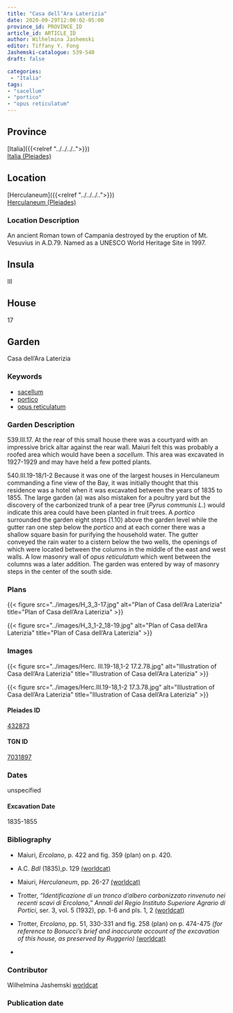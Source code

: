 ```yaml
---
title: "Casa dell’Ara Laterizia"
date: 2020-09-29T12:00:02-05:00
province_id: PROVINCE_ID
article_id: ARTICLE_ID
author: Wilhelmina Jashemski
editor: Tiffany Y. Fong
Jashemski-catalogue: 539-540
draft: false

categories:
 - "Italia"
tags:
- "sacellum"
- "portico"
- "opus reticulatum"
---
```


## Province

[Italia]({{<relref "../../../..">}}) \
[Italia (Pleiades)](https://pleiades.stoa.org/places/1052)


## Location

 [Herculaneum]({{<relref "../../../..">}}) \
 [Herculaneum (Pleiades)](https://pleiades.stoa.org/places/432873)


### Location Description
An ancient Roman town of Campania destroyed by the eruption of Mt. Vesuvius in A.D.79. Named as a UNESCO World Heritage Site in 1997.

## Insula
III

## House
17

## Garden
Casa dell’Ara Laterizia

### Keywords
- [sacellum](http://vocab.getty.edu/aat/300007570)
- [portico](http://vocab.getty.edu/aat/300004145)
- [opus reticulatum](http://vocab.getty.edu/aat/300262690)

### Garden Description
539.III.17.
At the rear of this small house there was a courtyard with an impressive brick altar against the rear wall. Maiuri felt this was probably a roofed area which would have been a *sacellum*. This area was excavated in 1927-1929 and may have held a few potted plants.

540.III.19-18/1-2
Because it was one of the largest houses in Herculaneum commanding a fine view of the Bay, it was initially thought that this residence was a hotel when it was excavated between the years of 1835 to 1855. The large garden (a) was also mistaken for a poultry yard but the discovery of the carbonized trunk of a pear tree (*Pyrus communis L.*) would indicate this area could have been planted in fruit trees. A *portico* surrounded the garden eight steps (1.10) above the garden level while the gutter ran one step below the *portico* and at each corner there was a shallow square basin for purifying the household water. The gutter conveyed the rain water to a cistern below the two wells, the openings of which were located between the columns in the middle of the east and west walls.  A low masonry wall of *opus reticulatum* which went between the columns was a later addition. The garden was entered by way of masonry steps in the center of the south side.
<!--### Maps-->

<!--
OLD WAY (DO NOT USE)
![alt_text](../../images/image_name.ext)
*CAPTION*

NEW WAY ↓↓↓↓
{{< figure src="../../images/image_name.ext" alt="ALT_TEXT" title="CAPTION" >}}
-->

### Plans
{{< figure src="../images/H_3_3-17.jpg" alt="Plan of Casa dell’Ara Laterizia" title="Plan of Casa dell’Ara Laterizia" >}}

{{< figure src="../images/H_3_1-2_18-19.jpg" alt="Plan of Casa dell’Ara Laterizia" title="Plan of Casa dell’Ara Laterizia" >}}


### Images

{{< figure src="../images/Herc. III.19-18,1-2   17.2.78.jpg" alt="Illustration of Casa dell’Ara Laterizia" title="Illustration of Casa dell’Ara Laterizia" >}}

{{< figure src="../images/Herc.III.19-18,1-2   17.3.78.jpg" alt="Illustration of Casa dell’Ara Laterizia" title="Illustration of Casa dell’Ara Laterizia" >}}

#### Pleiades ID
[432873](https://pleiades.stoa.org/places/432873)

#### TGN ID
[7031897](http://vocab.getty.edu/page/tgn/7031897)


### Dates

unspecified

#### Excavation Date

1835-1855

### Bibliography
- Maiuri, *Ercolano*, p. 422 and fig. 359 (plan) on p. 420.
- A.C. *BdI* (1835),p. 129 [(worldcat)](http://www.worldcat.org/oclc/504636074)
- Maiuri, *Herculaneum*, pp. 26-27 [(worldcat)](http://www.worldcat.org/oclc/1107784297)
- Trotter, *“Identificazione di un tronco d’albero carbonizzato rinvenuto nei recenti scavi di Ercolano,” Annali del Regio Instituto Superiore Agrario di Portici*, ser. 3, vol. 5 (1932), pp. 1-6 and pls. 1, 2 [(worldcat)](http://www.worldcat.org/oclc/865565447)
- Trotter, *Ercolano*, pp. 51, 330-331 and fig. 258 (plan) on p. 474-475
*(for reference to Bonucci’s brief and inaccurate account of the excavation of this house, as preserved by Ruggerio)* [(worldcat)]()

-
<!--#### Periodo ID-->

<!-- [PERIODO_ID](https://pleiades.stoa.org/places/PLEIADES_ID) -->

### Contributor

Wilhelmina Jashemski [worldcat](http://worldcat.org/identities/lccn-n80037970/)

### Publication date



<!--### Related articles-->

<!-- Links to other related articles. Leave blank for now -->
